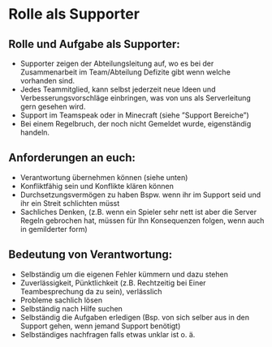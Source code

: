 # Rolle als Supporter
## Rolle und Aufgabe als Supporter:
- Supporter zeigen der Abteilungsleitung auf, wo es bei der Zusammenarbeit im Team/Abteilung Defizite gibt wenn welche vorhanden sind.
- Jedes Teammitglied, kann selbst jederzeit neue Ideen und Verbesserungsvorschläge einbringen, was von uns als Serverleitung gern gesehen wird.
- Support im Teamspeak oder in Minecraft (siehe ”Support Bereiche”)
- Bei einem Regelbruch, der noch nicht Gemeldet wurde, eigenständig handeln.
## Anforderungen an euch:
- Verantwortung übernehmen können (siehe unten)
- Konfliktfähig sein und Konflikte klären können
- Durchsetzungsvermögen zu haben Bspw. wenn ihr im Support seid und ihr   ein Streit schlichten müsst 
- Sachliches Denken, (z.B. wenn ein Spieler sehr nett ist aber die Server Regeln gebrochen hat, müssen für Ihn Konsequenzen folgen, wenn auch in gemilderter form)
## Bedeutung von Verantwortung:
-	Selbständig um die eigenen Fehler kümmern und dazu stehen
-	Zuverlässigkeit, Pünktlichkeit (z.B. Rechtzeitig bei Einer Teambesprechung da zu sein), verlässlich
-	Probleme sachlich lösen
-	Selbständig nach Hilfe suchen
-	Selbständig die Aufgaben erledigen (Bsp. von sich selber aus in den Support gehen, wenn jemand Support benötigt)
-	Selbständiges nachfragen falls etwas unklar ist o. ä.
